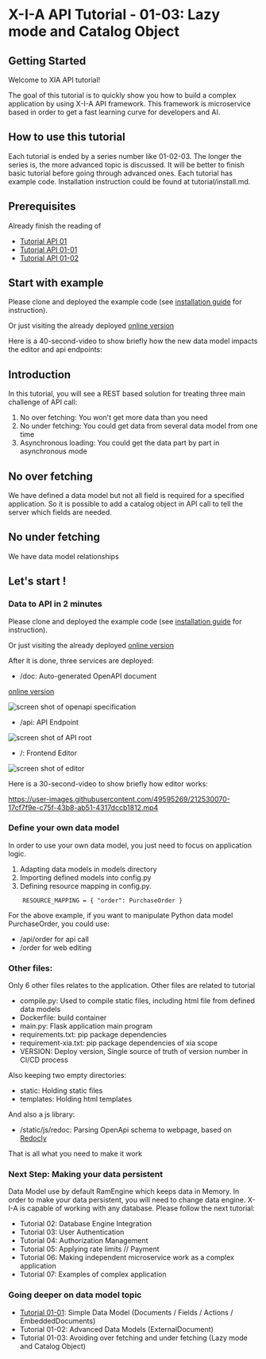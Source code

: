 # X-I-A API Tutorial - 01-03: Lazy mode and Catalog Object 
## Getting Started

Welcome to XIA API tutorial!

The goal of this tutorial is to quickly show you how to build a complex application by using X-I-A API framework. 
This framework is microservice based in order to get a fast learning curve for developers and AI.

## How to use this tutorial

Each tutorial is ended by a series number like 01-02-03. The longer the series is, the more advanced topic is discussed.
It will be better to finish basic tutorial before going through advanced ones. Each tutorial has example code. 
Installation instruction could be found at tutorial/install.md.

## Prerequisites

Already finish the reading of
* [Tutorial API 01](https://github.com/X-I-A/xia-tutorial-api-01)
* [Tutorial API 01-01](https://github.com/X-I-A/xia-tutorial-api-01-01)
* [Tutorial API 01-02](https://github.com/X-I-A/xia-tutorial-api-01-02)


## Start with example

Please clone and deployed the example code (see [installation guide](tutorial/install.md) for instruction).

Or just visiting the already deployed [online version](https://xia-tutorial-api-01-03-srspyyjtqa-ew.a.run.app/order)

Here is a 40-second-video to show briefly how the new data model impacts the editor and api endpoints:


## Introduction

In this tutorial, you will see a REST based solution for treating three main challenge of API call:
1. No over fetching: You won't get more data than you need
2. No under fetching: You could get data from several data model from one time
3. Asynchronous loading: You could get the data part by part in asynchronous mode


## No over fetching

We have defined a data model but not all field is required for a specified application. So it is possible to add a 
catalog object in API call to tell the server which fields are needed.

## No under fetching

We have data model relationships

## Let's start !
### Data to API in 2 minutes

Please clone and deployed the example code (see [installation guide](tutorial/install.md) for instruction).

Or just visiting the already deployed [online version](https://xia-tutorial-api-01-srspyyjtqa-ew.a.run.app/order)

After it is done, three services are deployed:

* /doc: Auto-generated OpenAPI document

[online version](https://xia-tutorial-api-01-srspyyjtqa-ew.a.run.app/doc)

![screen shot of openapi specification](tutorial/openapi.PNG)

* /api: API Endpoint

![screen shot of API root](tutorial/api.PNG)

* /: Frontend Editor

![screen shot of editor](tutorial/editor.PNG)

Here is a 30-second-video to show briefly how editor works:

https://user-images.githubusercontent.com/49595269/212530070-17cf7f9e-c75f-43b8-ab51-4317dccb1812.mp4


### Define your own data model

In order to use your own data model, you just need to focus on application logic.

1. Adapting data models in models directory
2. Importing defined models into config.py
3. Defining resource mapping in config.py. 
```
    RESOURCE_MAPPING = { "order": PurchaseOrder }
```
For the above example, if you want to manipulate Python data model PurchaseOrder, you could use:
* /api/order for api call
* /order for web editing

### Other files:

Only 6 other files relates to the application. Other files are related to tutorial

* compile.py: Used to compile static files, including html file from defined data models
* Dockerfile: build container
* main.py: Flask application main program
* requirements.txt: pip package dependencies 
* requirement-xia.txt: pip package dependencies of xia scope
* VERSION: Deploy version, Single source of truth of version number in CI/CD process

Also keeping two empty directories:
* static: Holding static files
* templates: Holding html templates

And also a js library:
* /static/js/redoc: Parsing OpenApi schema to webpage, based on [Redocly](https://github.com/Redocly/redoc)

That is all what you need to make it work

### Next Step: Making your data persistent

Data Model use by default RamEngine which keeps data in Memory. 
In order to make your data persistent, you will need to change data engine. 
X-I-A is capable of working with any database. Please follow the next tutorial:
* Tutorial 02: Database Engine Integration
* Tutorial 03: User Authentication
* Tutorial 04: Authorization Management
* Tutorial 05: Applying rate limits // Payment
* Tutorial 06: Making independent microservice work as a complex application 
* Tutorial 07: Examples of complex application

### Going deeper on data model topic
* [Tutorial 01-01](https://github.com/X-I-A/xia-tutorial-api-01-01): Simple Data Model (Documents / Fields / Actions / EmbeddedDocuments)
* Tutorial 01-02: Advanced Data Models (ExternalDocument)
* Tutorial 01-03: Avoiding over fetching and under fetching (Lazy mode and Catalog Object)
